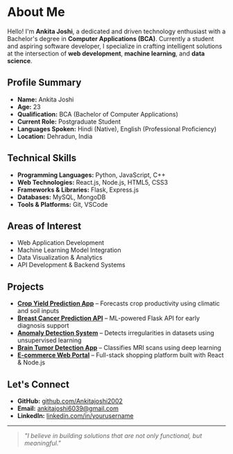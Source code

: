 # About Me

Hello! I'm **Ankita Joshi**, a dedicated and driven technology enthusiast with a Bachelor's degree in **Computer Applications (BCA)**. Currently a student and aspiring software developer, I specialize in crafting intelligent solutions at the intersection of **web development**, **machine learning**, and **data science**.

## Profile Summary

- **Name:** Ankita Joshi  
- **Age:** 23 
- **Qualification:** BCA (Bachelor of Computer Applications)  
- **Current Role:** Postgraduate Student  
- **Languages Spoken:** Hindi (Native), English (Professional Proficiency)  
- **Location:** Dehradun, India

## Technical Skills

- **Programming Languages:** Python, JavaScript, C++
- **Web Technologies:** React.js, Node.js, HTML5, CSS3
- **Frameworks & Libraries:** Flask, Express.js
- **Databases:** MySQL, MongoDB
- **Tools & Platforms:** Git, VSCode

## Areas of Interest

- Web Application Development  
- Machine Learning Model Integration  
- Data Visualization & Analytics  
- API Development & Backend Systems  

## Projects

- **[Crop Yield Prediction App](#)** – Forecasts crop productivity using climatic and soil inputs  
- **[Breast Cancer Prediction API](#)** – ML-powered Flask API for early diagnosis support  
- **[Anomaly Detection System](#)** – Detects irregularities in datasets using unsupervised learning  
- **[Brain Tumor Detection App](#)** – Classifies MRI scans using deep learning  
- **[E-commerce Web Portal](#)** – Full-stack shopping platform built with React & Node.js  

## Let's Connect

- **GitHub:** [github.com/Ankitajoshi2002](https://github.com/Ankitajoshi2002)  
- **Email:** [ankitajoshi6039@gmail.com](mailto:ankitajoshi6039@gmail.com)  
- **LinkedIn:** [linkedin.com/in/yourusername](https://linkedin.com/in/Ankitajoshi6039) 

---

> _"I believe in building solutions that are not only functional, but meaningful."_
